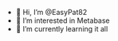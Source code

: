 - 👋 Hi, I’m @EasyPat82
- 👀 I’m interested in Metabase
- 🌱 I’m currently learning it all

<!---
EasyPat82/EasyPat82 is a ✨ special ✨ repository because its `README.md` (this file) appears on your GitHub profile.
You can click the Preview link to take a look at your changes.
--->

